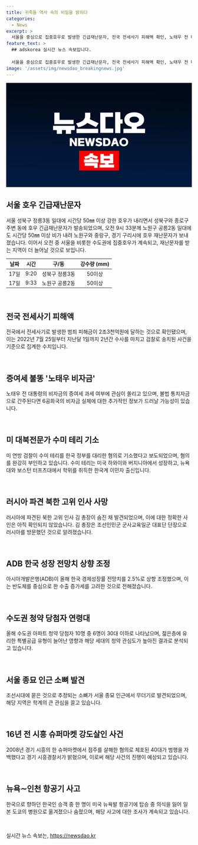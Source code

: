 ```yaml
---
title: 귀족들 역사 속의 비밀을 밝히다
categories:
  - News
excerpt: >
  서울을 중심으로 집중호우로 발생한 긴급재난문자, 전국 전세사기 피해액 확인, 노태우 전 대통령 비자금 증여세 조사, 미 대북전문가 한국 정부 대리 혐의 기소, 러시아 파견 대북 고위 인사 사망, ADB 한국 성장 전망치 상향조정, 수도권 청약 30대 이하 당첨자 증가, 조선시대 묻힌 소뼈 발견, 16년 전 시흥 슈퍼마켓 강도살인 피의자 자백, 미국→일본 항공기에서 한국인 승객 사망 사고 발생. (150자)
feature_text: >
  ## adskorea 실시간 뉴스 속보입니다.

  서울을 중심으로 집중호우로 발생한 긴급재난문자, 전국 전세사기 피해액 확인, 노태우 전 대통령 비자금 증여세 조사, 미 대북전문가 한국 정부 대리 혐의 기소, 러시아 파견 대북 고위 인사 사망, ADB 한국 성장 전망치 상향조정, 수도권 청약 30대 이하 당첨자 증가, 조선시대 묻힌 소뼈 발견, 16년 전 시흥 슈퍼마켓 강도살인 피의자 자백, 미국→일본 항공기에서 한국인 승객 사망 사고 발생. (150자)
image: '/assets/img/newsdao_breakingnews.jpg'
---
```


<p><img src="/assets/img/newsdao_breakingnews.jpg" alt="adskorea 속보" /></p>

<h2 data-ke-size="size26">서울 호우 긴급재난문자</h2>

<p data-ke-size="size16">서울 성북구 정릉3동 일대에 시간당 50㎜ 이상 강한 호우가 내리면서 성북구와 종로구 주변 동에 호우 긴급재난문자가 발송되었으며, 오전 9시 33분께 노원구 공릉2동 일대에도 시간당 50㎜ 이상 비가 내려 노원구와 중랑구, 경기 구리시에 호우 재난문자가 보내졌습니다. 이어서 오전 중 서울을 비롯한 수도권에 집중호우가 계속되고, 재난문자를 받는 지역이 더 늘어날 것으로 보입니다.</p>

<table>
<thead>
<tr>
<th style="text-align: center;">날짜</th>
<th style="text-align: center;">시간</th>
<th style="text-align: center;">구/동</th>
<th style="text-align: center;">강수량 (mm)</th>
</tr>
</thead>
<tbody>
<tr>
<td style="text-align: center;">17일</td>
<td style="text-align: center;">9:20</td>
<td style="text-align: center;">성북구 정릉3동</td>
<td style="text-align: center;">50이상</td>
</tr>
<tr>
<td style="text-align: center;">17일</td>
<td style="text-align: center;">9:33</td>
<td style="text-align: center;">노원구 공릉2동</td>
<td style="text-align: center;">50이상</td>
</tr>
</tbody>
</table>

<p data-ke-size="size16">&nbsp;</p>

<h2 data-ke-size="size26">전국 전세사기 피해액</h2>

<p data-ke-size="size16">전국에서 전세사기로 발생한 범죄 피해금이 2조3천억원에 달하는 것으로 확인됐으며, 이는 2022년 7월 25일부터 지난달 1일까지 2년간 수사를 마치고 검찰로 송치된 사건을 기준으로 집계한 수치입니다.</p>

<p data-ke-size="size16">&nbsp;</p>

<h2 data-ke-size="size26">증여세 불똥 '노태우 비자금'</h2>

<p data-ke-size="size16">노태우 전 대통령의 비자금의 증여세 과세 여부에 관심이 쏠리고 있으며, 불법 통치자금으로 간주된다면 6공화국의 비자금 실체에 대한 추가적인 정보가 드러날 가능성이 있습니다.</p>

<p data-ke-size="size16">&nbsp;</p>

<h2 data-ke-size="size26">미 대북전문가 수미 테리 기소</h2>

<p data-ke-size="size16">미 연방 검찰이 수미 테리를 한국 정부를 대리한 혐의로 기소했다고 보도되었으며, 혐의를 완강히 부인하고 있습니다. 수미 테리는 미국 하와이와 버지니아에서 성장하고, 뉴욕대와 보스턴 터프츠대에서 학위를 취득한 한국계 이민자 출신입니다.</p>

<p data-ke-size="size16">&nbsp;</p>

<h2 data-ke-size="size26">러시아 파견 북한 고위 인사 사망</h2>

<p data-ke-size="size16">러시아에 파견된 북한 고위 인사 김 총장이 숨진 채 발견되었으며, 이에 대한 정확한 사인은 아직 확인되지 않았습니다. 김 총장은 조선인민군 군사교육일군 대표단 단장으로 러시아를 방문했던 것으로 알려졌습니다.</p>

<p data-ke-size="size16">&nbsp;</p>

<h2 data-ke-size="size26">ADB 한국 성장 전망치 상향 조정</h2>

<p data-ke-size="size16">아시아개발은행(ADB)이 올해 한국 경제성장률 전망치를 2.5%로 상향 조정했으며, 이는 반도체를 중심으로 한 수출 증가세를 고려한 것으로 전해졌습니다.</p>

<p data-ke-size="size16">&nbsp;</p>

<h2 data-ke-size="size26">수도권 청약 당첨자 연령대</h2>

<p data-ke-size="size16">올해 수도권 아파트 청약 당첨자 10명 중 6명이 30대 이하로 나타났으며, 젊은층에 유리한 특별공급 유형이 늘어난 영향과 해당 세대의 청약 관심도가 높아진 결과로 분석되고 있습니다.</p>

<p data-ke-size="size16">&nbsp;</p>

<h2 data-ke-size="size26">서울 종묘 인근 소뼈 발견</h2>

<p data-ke-size="size16">조선시대에 묻은 것으로 추정되는 소뼈가 서울 종묘 인근에서 무더기로 발견되었으며, 해당 지역은 학계의 큰 관심을 끌고 있습니다.</p>

<p data-ke-size="size16">&nbsp;</p>

<h2 data-ke-size="size26">16년 전 시흥 슈퍼마켓 강도살인 사건</h2>

<p data-ke-size="size16">2008년 경기 시흥의 한 슈퍼마켓에서 점주를 살해한 혐의로 체포된 40대가 범행을 자백했다고 경기 시흥경찰서가 밝혔으며, 이로써 해당 사건의 진행이 예상되고 있습니다.</p>

<p data-ke-size="size16">&nbsp;</p>

<h2 data-ke-size="size26">뉴욕∼인천 항공기 사고</h2>

<p data-ke-size="size16">한국으로 향하던 한국인 승객 중 한 명이 미국 뉴욕발 항공기에 탑승 중 의식을 잃어 일본 도쿄의 병원으로 옮겨졌으나 숨졌으며, 해당 사고에 대한 조사가 계속되고 있습니다.</p>

<p data-ke-size="size16">&nbsp;</p>
실시간 뉴스 속보는, <a href="https://newsdao.kr" rel="dofollow">https://newsdao.kr</a>


